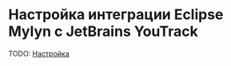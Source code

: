 # Настройка интеграции Eclipse Mylyn с JetBrains YouTrack

TODO: [Настройка](http://jetbrains.github.io/youtrack.mylyn.connector/ "Плагин Mylyn-YouTrack")